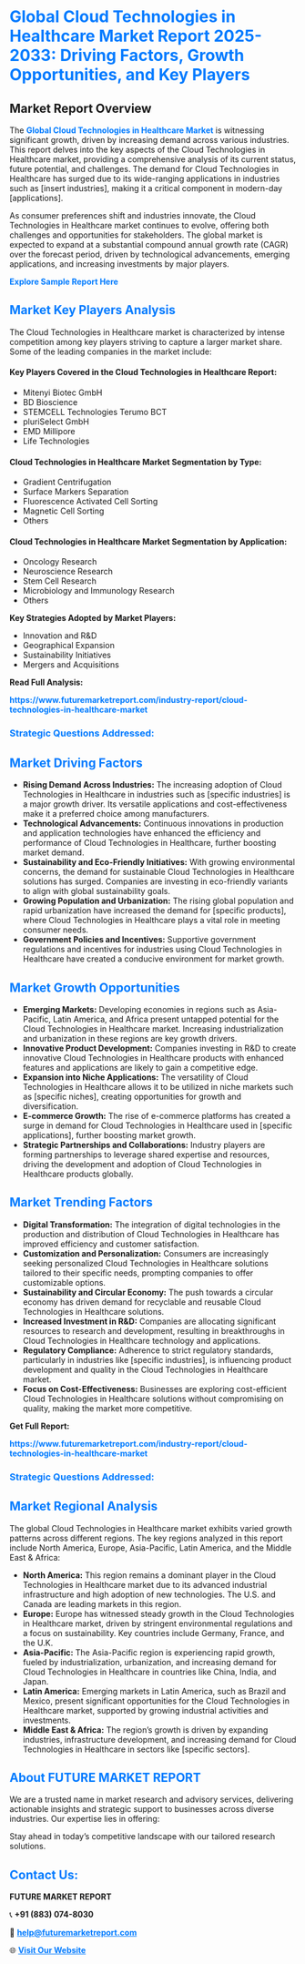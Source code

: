<h1 style="color: #007BFF;">Global Cloud Technologies in Healthcare Market Report 2025-2033: Driving Factors, Growth Opportunities, and Key Players</h1>

<section id="overview">
<h2>Market Report Overview</h2>
<p>The <a href="https://www.futuremarketreport.com/industry-report/cloud-technologies-in-healthcare-market" style="color: #007BFF; text-decoration: none;"><strong>Global Cloud Technologies in Healthcare Market</strong></a> is witnessing significant growth, driven by increasing demand across various industries. This report delves into the key aspects of the Cloud Technologies in Healthcare market, providing a comprehensive analysis of its current status, future potential, and challenges. The demand for Cloud Technologies in Healthcare has surged due to its wide-ranging applications in industries such as [insert industries], making it a critical component in modern-day [applications].</p>
<p>As consumer preferences shift and industries innovate, the Cloud Technologies in Healthcare market continues to evolve, offering both challenges and opportunities for stakeholders. The global market is expected to expand at a substantial compound annual growth rate (CAGR) over the forecast period, driven by technological advancements, emerging applications, and increasing investments by major players.</p>
</section>

<section id="overview">
<p><a href="https://www.futuremarketreport.com/request-sample/reportId=37628" style="color: #007BFF; text-decoration: none;"><strong>Explore Sample Report Here</strong></a></p>
</section>

<section id="key-players">
<h2 style="color: #007BFF;">Market Key Players Analysis</h2>
<p>The Cloud Technologies in Healthcare market is characterized by intense competition among key players striving to capture a larger market share. Some of the leading companies in the market include:</p>
<h4>Key Players Covered in the Cloud Technologies in Healthcare Report:</h4>
<ul><li>Mitenyi Biotec GmbH</li><li>BD Bioscience</li><li>STEMCELL Technologies Terumo BCT</li><li>pluriSelect GmbH</li><li>EMD Millipore</li><li>Life Technologies</li></ul>
<h4>Cloud Technologies in Healthcare Market Segmentation by Type:</h4>
<ul><li>Gradient Centrifugation</li><li>Surface Markers Separation</li><li>Fluorescence Activated Cell Sorting</li><li>Magnetic Cell Sorting</li><li>Others</li></ul>

<h4>Cloud Technologies in Healthcare Market Segmentation by Application:</h4>
<ul><li>Oncology Research</li><li>Neuroscience Research</li><li>Stem Cell Research</li><li>Microbiology and Immunology Research</li><li>Others</li></ul>
<p><strong>Key Strategies Adopted by Market Players:</strong></p>
<ul>
<li>Innovation and R&D</li>
<li>Geographical Expansion</li>
<li>Sustainability Initiatives</li>
<li>Mergers and Acquisitions</li>
</ul>
</section>

<section>
<p><strong>Read Full Analysis: </strong></p><a href="https://www.futuremarketreport.com/industry-report/cloud-technologies-in-healthcare-market" style="color: #007BFF; text-decoration: none;"><strong>https://www.futuremarketreport.com/industry-report/cloud-technologies-in-healthcare-market</strong></a>
<h3 style="color: #007BFF;">Strategic Questions Addressed:</h3>
</section>

<section id="driving-factors">
<h2 style="color: #007BFF;">Market Driving Factors</h2>
<ul>
<li><strong>Rising Demand Across Industries:</strong> The increasing adoption of Cloud Technologies in Healthcare in industries such as [specific industries] is a major growth driver. Its versatile applications and cost-effectiveness make it a preferred choice among manufacturers.</li>
<li><strong>Technological Advancements:</strong> Continuous innovations in production and application technologies have enhanced the efficiency and performance of Cloud Technologies in Healthcare, further boosting market demand.</li>
<li><strong>Sustainability and Eco-Friendly Initiatives:</strong> With growing environmental concerns, the demand for sustainable Cloud Technologies in Healthcare solutions has surged. Companies are investing in eco-friendly variants to align with global sustainability goals.</li>
<li><strong>Growing Population and Urbanization:</strong> The rising global population and rapid urbanization have increased the demand for [specific products], where Cloud Technologies in Healthcare plays a vital role in meeting consumer needs.</li>
<li><strong>Government Policies and Incentives:</strong> Supportive government regulations and incentives for industries using Cloud Technologies in Healthcare have created a conducive environment for market growth.</li>
</ul>
</section>

<section id="growth-opportunities">
<h2 style="color: #007BFF;">Market Growth Opportunities</h2>
<ul>
<li><strong>Emerging Markets:</strong> Developing economies in regions such as Asia-Pacific, Latin America, and Africa present untapped potential for the Cloud Technologies in Healthcare market. Increasing industrialization and urbanization in these regions are key growth drivers.</li>
<li><strong>Innovative Product Development:</strong> Companies investing in R&D to create innovative Cloud Technologies in Healthcare products with enhanced features and applications are likely to gain a competitive edge.</li>
<li><strong>Expansion into Niche Applications:</strong> The versatility of Cloud Technologies in Healthcare allows it to be utilized in niche markets such as [specific niches], creating opportunities for growth and diversification.</li>
<li><strong>E-commerce Growth:</strong> The rise of e-commerce platforms has created a surge in demand for Cloud Technologies in Healthcare used in [specific applications], further boosting market growth.</li>
<li><strong>Strategic Partnerships and Collaborations:</strong> Industry players are forming partnerships to leverage shared expertise and resources, driving the development and adoption of Cloud Technologies in Healthcare products globally.</li>
</ul>
</section>

<section id="trending-factors">
<h2 style="color: #007BFF;">Market Trending Factors</h2>
<ul>
<li><strong>Digital Transformation:</strong> The integration of digital technologies in the production and distribution of Cloud Technologies in Healthcare has improved efficiency and customer satisfaction.</li>
<li><strong>Customization and Personalization:</strong> Consumers are increasingly seeking personalized Cloud Technologies in Healthcare solutions tailored to their specific needs, prompting companies to offer customizable options.</li>
<li><strong>Sustainability and Circular Economy:</strong> The push towards a circular economy has driven demand for recyclable and reusable Cloud Technologies in Healthcare solutions.</li>
<li><strong>Increased Investment in R&D:</strong> Companies are allocating significant resources to research and development, resulting in breakthroughs in Cloud Technologies in Healthcare technology and applications.</li>
<li><strong>Regulatory Compliance:</strong> Adherence to strict regulatory standards, particularly in industries like [specific industries], is influencing product development and quality in the Cloud Technologies in Healthcare market.</li>
<li><strong>Focus on Cost-Effectiveness:</strong> Businesses are exploring cost-efficient Cloud Technologies in Healthcare solutions without compromising on quality, making the market more competitive.</li>
</ul>
</section>

<section>
<p><strong>Get Full Report: </strong></p><a href="https://www.futuremarketreport.com/industry-report/cloud-technologies-in-healthcare-market" style="color: #007BFF; text-decoration: none;"><strong>https://www.futuremarketreport.com/industry-report/cloud-technologies-in-healthcare-market</strong></a>
<h3 style="color: #007BFF;">Strategic Questions Addressed:</h3>
</section>


<section id="regional-analysis">
<h2 style="color: #007BFF;">Market Regional Analysis</h2>
<p>The global Cloud Technologies in Healthcare market exhibits varied growth patterns across different regions. The key regions analyzed in this report include North America, Europe, Asia-Pacific, Latin America, and the Middle East & Africa:</p>
<ul>
<li><strong>North America:</strong> This region remains a dominant player in the Cloud Technologies in Healthcare market due to its advanced industrial infrastructure and high adoption of new technologies. The U.S. and Canada are leading markets in this region.</li>
<li><strong>Europe:</strong> Europe has witnessed steady growth in the Cloud Technologies in Healthcare market, driven by stringent environmental regulations and a focus on sustainability. Key countries include Germany, France, and the U.K.</li>
<li><strong>Asia-Pacific:</strong> The Asia-Pacific region is experiencing rapid growth, fueled by industrialization, urbanization, and increasing demand for Cloud Technologies in Healthcare in countries like China, India, and Japan.</li>
<li><strong>Latin America:</strong> Emerging markets in Latin America, such as Brazil and Mexico, present significant opportunities for the Cloud Technologies in Healthcare market, supported by growing industrial activities and investments.</li>
<li><strong>Middle East & Africa:</strong> The region’s growth is driven by expanding industries, infrastructure development, and increasing demand for Cloud Technologies in Healthcare in sectors like [specific sectors].</li>
</ul>
</section>

<footer>
<h2 style="color: #007BFF;">About FUTURE MARKET REPORT</h2>
<p>We are a trusted name in market research and advisory services, delivering actionable insights and strategic support to businesses across diverse industries. Our expertise lies in offering:</p>

<p>Stay ahead in today’s competitive landscape with our tailored research solutions.</p>

<h2 style="color: #007BFF;">Contact Us:</h2>
<p><strong>FUTURE MARKET REPORT</strong></p>
<p>📞 <strong>+91 (883) 074-8030</strong></p>
<p>📧 <strong><a href="mailto:help@futuremarketreport.com" style="color: #007BFF;">help@futuremarketreport.com</a></strong></p>
<p>🌐 <strong><a href="https://www.futuremarketreport.com/" style="color: #007BFF;">Visit Our Website</a></strong></p>
</footer>
